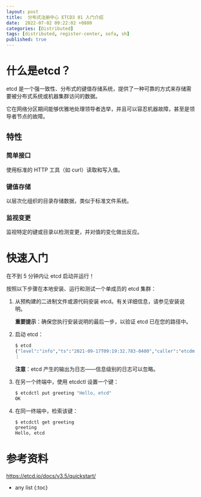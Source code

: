 ```yaml
---
layout: post
title:  分布式注册中心 ETCD3 01 入门介绍
date:  2022-07-02 09:22:02 +0800
categories: [Distributed]
tags: [distributed, register-center, sofa, sh]
published: true
---
```


# 什么是etcd？

etcd 是一个强一致性、分布式的键值存储系统，提供了一种可靠的方式来存储需要被分布式系统或机器集群访问的数据。

它在网络分区期间能够优雅地处理领导者选举，并且可以容忍机器故障，甚至是领导者节点的故障。

## 特性

### 简单接口

使用标准的 HTTP 工具（如 curl）读取和写入值。

### 键值存储

以层次化组织的目录存储数据，类似于标准文件系统。

### 监视变更

监视特定的键或目录以检测变更，并对值的变化做出反应。

# 快速入门

在不到 5 分钟内让 etcd 启动并运行！  

按照以下步骤在本地安装、运行和测试一个单成员的 etcd 集群：

1. 从预构建的二进制文件或源代码安装 etcd。有关详细信息，请参见安装说明。

   **重要提示**：确保您执行安装说明的最后一步，以验证 etcd 已在您的路径中。

2. 启动 etcd：

   ```bash
   $ etcd
   {"level":"info","ts":"2021-09-17T09:19:32.783-0400","caller":"etcdmain/etcd.go:72","msg":... }
   ⋮
   ```
   **注意**：etcd 产生的输出为日志——信息级别的日志可以忽略。

3. 在另一个终端中，使用 etcdctl 设置一个键：

   ```bash
   $ etcdctl put greeting "Hello, etcd"
   OK
   ```

4. 在同一终端中，检索该键：

   ```bash
   $ etcdctl get greeting
   greeting
   Hello, etcd
   ```



# 参考资料

https://etcd.io/docs/v3.5/quickstart/

* any list
{:toc}